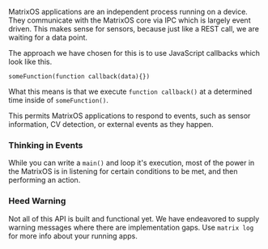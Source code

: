 MatrixOS applications are an independent process running on a device. They communicate with the MatrixOS core via IPC which is largely event driven. This makes sense for sensors, because just like a REST call, we are waiting for a data point.

The approach we have chosen for this is to use JavaScript callbacks which look like this.

```
someFunction(function callback(data){})
```
What this means is that we execute `function callback()` at a determined time inside of `someFunction()`.

This permits MatrixOS applications to respond to events, such as sensor information, CV detection, or external events as they happen.

### Thinking in Events
While you can write a `main()` and loop it's execution, most of the power in the MatrixOS is in listening for certain conditions to be met, and then performing an action.

### Heed Warning
Not all of this API is built and functional yet. We have endeavored to supply warning messages where there are implementation gaps. Use `matrix log` for more info about your running apps.
